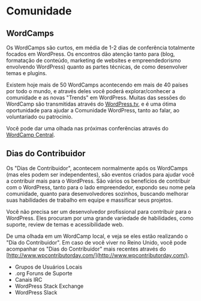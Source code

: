 # Comunidade

## WordCamps

Os WordCamps são curtos, em média de 1-2 dias de conferência totalmente focados em WordPress. Os encontros dão atenção tanto para (blog, formatação de conteúdo, marketing de websites e empreendedorismo envolvendo WordPress) quanto as partes técnicas, de como desenvolver temas e plugins.

Existem hoje mais de 50 WordCamps acontecendo em mais de 40 países por todo o mundo, e através deles você poderá explorar/conhecer a comunidade e as novas "Trends" em WordPress. Muitas das sessões do WordCamp são transmitidas através do [WordPress.tv](http://wordpress.tv/), e é uma ótima oportunidade para ajudar a Comunidade WordPress, tanto ao falar, ao voluntariado ou patrocinío.

Você pode dar uma olhada nas próximas conferências através do [WordCamp Central](http://central.wordcamp.org/).

## Dias do Contribuidor

Os "Dias de Contribuidor", acontecem normalmente após os WordCamps (mas eles podem ser independentes), são eventos criados para ajudar você a contribuir mais para o WordPress. São vários os benefícios de contribuir com o WordPress, tanto para o lado empreendedor, expondo seu nome pela comunidade, quanto para desenvolvedores sozinhos, buscando melhorar suas habilidades de trabalho em equipe e massificar seus projetos.

Você não precisa ser um desenvolvedor profissional para contribuir para o WordPress. Eles procuram por uma grande variedade de habilidades, como suporte, review de temas e acessibilidade web.

De uma olhada em um WordCamp local, e veja se eles estão realizando o "Dia do Contribuidor". Em caso de você viver no Reino Unido, você pode acompanhar os "Dias do Contribuidor" mais recentes através do [http://www.wpcontributorday.com/](http://www.wpcontributorday.com/).

 - Grupos de Usuários Locais
 - .org Foruns de Suporte
 - Canais IRC
 - WordPress Stack Exchange
 - WordPress Slack